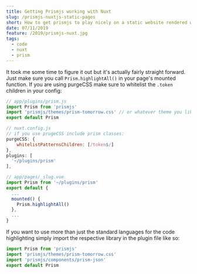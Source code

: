 ```yaml
---
title: Getting Prismjs working with Nuxt
slug: /prismjs-nuxtjs-static-pages
short: How to get prismjs to play nicely on a static website rendered with nuxt.
date: 07/11/2019
feature: /2019/prismjs-nuxt.jpg
tags:
  - code
  - nuxt
  - prism
---
```


It took me some time to figure it out but it's actually fairly straight forward. Just make sure you call `Prism.highlightAll()` in your page's mounted function. If you are using purgeCSS make sure to whitelist the `.token` children in your config:

```javascript
// app/plugins/prism.js
import Prism from 'prismjs'
import 'prismjs/themes/prism-tomorrow.css' // or whatever theme you like
export default Prism

// nuxt.config.js
// if you use prugeCSS include prism classes:
purgeCSS: {
    whitelistPatternsChildren: [/token$/]
},
plugins: [
  '~/plugins/prism'
],

// app/pages/_slug.vue
import Prism from '~/plugins/prism'
export default {
  ...
  mounted() {
    Prism.highlightAll()
  },
  ...
}
```

If you want to use more than just the standard languages for the code highlighting simply import the respective library in the plugin file like so:

```javascript
import Prism from 'prismjs'
import 'prismjs/themes/prism-tomorrow.css'
import 'prismjs/components/prism-json'
export default Prism
```
